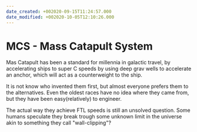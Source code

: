 ```yaml
---
date_created: +002020-09-15T11:24:57.000
date_modified: +002020-10-05T12:10:26.000
---
```


# MCS - Mass Catapult System

Mas Catapult has been a standard for millennia in galactic travel, by accelerating ships to super C speeds by using deep grav wells to accelerate an anchor, which will act as a counterweight to the ship.

It is not know who invented them first, but almost everyone prefers them to the alternatives. Even the oldest races have no idea where they came from, but they have been easy(relatively) to engineer.

The actual way they achieve FTL speeds is still an unsolved question. Some humans speculate they break trough some unknown limit in the universe akin to something they call "wall-clipping"?
